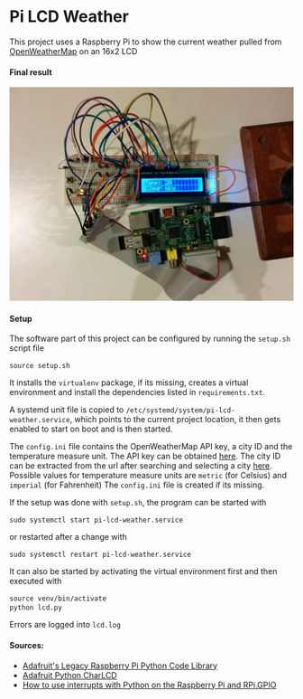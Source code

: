 # Pi LCD Weather

This project uses a Raspberry Pi to show the current weather pulled from 
[OpenWeatherMap](http://www.openweathermap.com/) on an 16x2 LCD

#### Final result
![Final result](images/pi-lcd-weather.jpg)

#### Setup
The software part of this project can be configured by running the `setup.sh` script file 
    
    source setup.sh
    
It installs the `virtualenv` package, if its missing, creates a virtual environment 
and install the dependencies listed in `requirements.txt`. 

A systemd unit file is copied to `/etc/systemd/system/pi-lcd-weather.service`, 
which points to the current project location, it then gets enabled to start on boot
and is then started. 

The `config.ini` file contains the OpenWeatherMap API key, a city ID 
and the temperature measure unit. The API key can be obtained 
[here](http://www.openweathermap.com/api). The city ID can be extracted from the url
after searching and selecting a city [here](http://www.openweathermap.com/city). 
Possible values for temperature measure units are `metric` (for Celsius) and 
`imperial` (for Fahrenheit)
The `config.ini` file is created if its missing.

If the setup was done with `setup.sh`, the program can be started with
 
    sudo systemctl start pi-lcd-weather.service
    
or restarted after a change with

    sudo systemctl restart pi-lcd-weather.service

It can also be started by activating the virtual environment first and then executed with
    
    source venv/bin/activate
    python lcd.py

Errors are logged into `lcd.log`

#### Sources: 
- [Adafruit's Legacy Raspberry Pi Python Code Library](https://github.com/adafruit/AdaFruit-Raspberry-Pi-Python-Code) 
- [Adafruit Python CharLCD](https://github.com/adafruit/Adafruit_Python_CharLCD)
- [How to use interrupts with Python on the Raspberry Pi and RPi.GPIO](http://raspi.tv/2013/how-to-use-interrupts-with-python-on-the-raspberry-pi-and-rpi-gpio)
